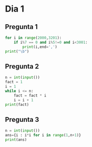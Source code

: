 # Dia 1

## Pregunta 1

```python
for i in range(2000,3201):
    if i%7 == 0 and i%5!=0 and i<3001:
        print(i,end=',')
print("\b")
```

## Pregunta 2

```python
n = int(input())
fact = 1
i = 1
while i <= n:
    fact = fact * i
    i = i + 1
print(fact)
```

## Pregunta 3

```python
n = int(input())
ans={i : i*i for i in range(1,n+1)}
print(ans)
```
